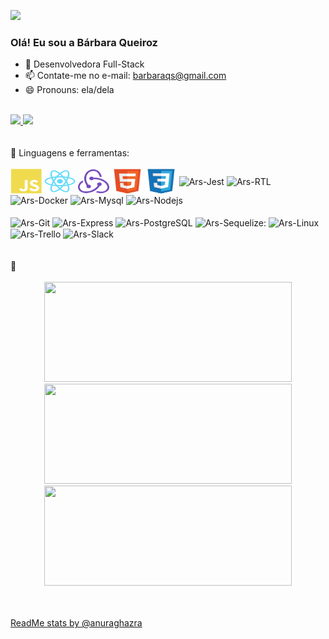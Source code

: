 
![](https://komarev.com/ghpvc/?username=Barbaraqsoares&color=blueviolet&style=plastic)

### Olá! Eu sou a Bárbara Queiroz

- 🌱 Desenvolvedora Full-Stack
- 📫 Contate-me no e-mail: barbaraqs@gmail.com
- 😄 Pronouns: ela/dela
<br></br>
<div>

  <a href = "mailto: barbaraqs@gmail.com" target="_blank">
  <img src="https://img.shields.io/badge/-Gmail-%23333?style=for-the-badge&logo=gmail&logoColor=white" target="_blank">
  </a>

  <a href="https://www.linkedin.com/in/barbaraqueirozsoares/" target="_blank">
  <img src="https://img.shields.io/badge/-LinkedIn-%230077B5?style=for-the-badge&logo=linkedin&logoColor=white" target="_blank">
  </a> 
    
</div>
<br></br>
🔎 Linguagens e ferramentas:
<div style="display: inline_block"><br>
  <img align="center" alt="Ars-Js" height="40" width="50" src="https://raw.githubusercontent.com/devicons/devicon/master/icons/javascript/javascript-plain.svg">
  <img align="center" alt="Ars-React" height="40" width="50" src="https://raw.githubusercontent.com/devicons/devicon/master/icons/react/react-original.svg">
  <img align="center" alt="Ars-redux" height="40" width="50" src="https://raw.githubusercontent.com/devicons/devicon/master/icons/redux/redux-original.svg" />
  <img align="center" alt="Ars-HTML" height="40" width="50" src="https://raw.githubusercontent.com/devicons/devicon/master/icons/html5/html5-original.svg">
  <img align="center" alt="Ars-CSS" height="40" width="50" src="https://raw.githubusercontent.com/devicons/devicon/master/icons/css3/css3-original.svg">
  <img align="center" alt="Ars-Jest" height="40" width="50" src="https://www.vectorlogo.zone/logos/jestjsio/jestjsio-icon.svg" alt="jest" width="40" height="50"/>
  <img align="center" alt="Ars-RTL" height="40" width="50" src="https://testing-library.com/img/octopus-128x128.png" alt="RTL" width="40" height="50"/> 
  <img align="center" alt="Ars-Docker" height="40" width="50" src="https://icongr.am/devicon/docker-original-wordmark.svg?size=128&color=050505">
  <img align="center" alt="Ars-Mysql" height="40" width="50" src="https://icongr.am/devicon/mysql-plain.svg?size=148&color=ffffff">
  <img align="center" alt="Ars-Nodejs" height="40" width="50" src="https://icongr.am/devicon/nodejs-original.svg?size=128&color=050505">
<br></br>  
  <img align="center" alt="Ars-Git" height="40" width="50" src="https://icongr.am/devicon/git-original.svg?size=128&color=currentColor">  
  <img align="center" alt="Ars-Express" height="50" width="60" src="https://icongr.am/devicon/express-original-wordmark.svg?size=148&color=ffffff">
  <img align="center" alt="Ars-PostgreSQL" height="40" width="50" src="https://icongr.am/devicon/postgresql-original-wordmark.svg?size=148&color=currentColor">
  <img align="center" alt="Ars-Sequelize:" height="40" width="50" src="https://icongr.am/devicon/sequelize-original.svg?size=148&color=currentColor">
  <img align="center" alt="Ars-Linux" height="40" width="50" src="https://icongr.am/devicon/linux-original.svg?size=148&color=currentColor">
  <img align="center" alt="Ars-Trello" height="40" width="50" src="https://icongr.am/devicon/trello-plain.svg?size=148&color=ffffff">
  <img align="center" alt="Ars-Slack" height="40" width="50" src="https://icongr.am/devicon/slack-original.svg?size=148&color=currentColor"> 
  <!-- <img align="center" alt="Ars-Ts" height="40" width="50" src="https://raw.githubusercontent.com/devicons/devicon/master/icons/typescript/typescript-plain.svg"> -->
  <!-- <img align="center" alt="Ars-Python" height="40" width="50" src="https://raw.githubusercontent.com/devicons/devicon/master/icons/python/python-original.svg"> -->
  <!-- <img align="center" alt="Ars-Nginx" height="40" width="50" src="https://icongr.am/devicon/nginx-original.svg?size=128&color=050505"> -->
  <!-- <img align="center" alt="Ars-Mongodb" height="40" width="50" src="https://icongr.am/devicon/mongodb-original-wordmark.svg?size=128&color=050505"> -->
  <!-- <img align="center" alt="Ars-Angular" height="40" width="50" src="https://icongr.am/devicon/angularjs-original.svg?size=128&color=050505"> -->
  <!-- <img align="center" alt="Ars-Csharp" height="40" width="50" src="https://raw.githubusercontent.com/devicons/devicon/master/icons/csharp/csharp-original.svg"> -->
  <!-- <img align="right" alt="Ars-pic" height="150" style="border-radius:50px;"     src="https://media.discordapp.net/attachments/639956127056134178/890373478988013628/Publicacoes_Instagram_1_1.png?width=676&height=676"> -->
  
</div>
  <br></br>
<div>
  🌟
 <br></br>
  <div align="center">
  <a href="https://github.com/Barbaraqsoares">
  <img width=396 height="160em" src="https://github-readme-streak-stats.herokuapp.com/?user=Barbaraqsoares&theme=dracula&border=61dafb&hide_border=true#gh-dark-mode-only"/>
  <img width=396 height="160em" src="https://github-readme-stats.vercel.app/api?username=Barbaraqsoares&show_icons=true&theme=dracula&include_all_commits=true&count_private=true&hide_border=true#gh-dark-mode-only"/>
  <img width=396 height="160em" src="https://github-readme-stats.vercel.app/api/top-langs/?username=Barbaraqsoares&layout=compact&langs_count=7&theme=dracula&hide_border=true#gh-dark-mode-only &line_height=27"/>
</div>
  <br></br>
<p align="left">
  ReadMe stats by 
  <a target="_blank" href="https://github.com/anuraghazra/github-readme-stats"> @anuraghazra</a>
</p>
</div>

